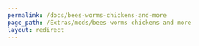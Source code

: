 ```yaml
---
permalink: /docs/bees-worms-chickens-and-more
page_path: /Extras/mods/bees-worms-chickens-and-more
layout: redirect
---
```

